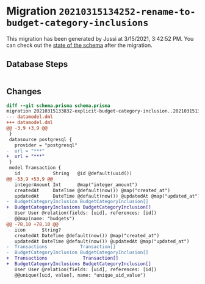 # Migration `20210315134252-rename-to-budget-category-inclusions`

This migration has been generated by Jussi at 3/15/2021, 3:42:52 PM.
You can check out the [state of the schema](./schema.prisma) after the migration.

## Database Steps

```sql

```

## Changes

```diff
diff --git schema.prisma schema.prisma
migration 20210315133832-explicit-budget-category-inclusion..20210315134252-rename-to-budget-category-inclusions
--- datamodel.dml
+++ datamodel.dml
@@ -3,9 +3,9 @@
 }
 datasource postgresql {
   provider = "postgresql"
-  url = "***"
+  url = "***"
 }
 model Transaction {
   id            String   @id @default(uuid())
@@ -53,9 +53,9 @@
   integerAmount Int      @map("integer_amount")
   createdAt     DateTime @default(now()) @map("created_at")
   updatedAt     DateTime @default(now()) @updatedAt @map("updated_at")
-  BudgetCategoryInclusion BudgetCategoryInclusion[]
+  BudgetCategoryInclusions BudgetCategoryInclusion[]
   User User @relation(fields: [uid], references: [id])
   @@map(name: "budgets")
@@ -78,10 +78,10 @@
   icon      String?
   createdAt DateTime @default(now()) @map("created_at")
   updatedAt DateTime @default(now()) @updatedAt @map("updated_at")
-  Transactions            Transaction[]
-  BudgetCategoryInclusion BudgetCategoryInclusion[]
+  Transactions             Transaction[]
+  BudgetCategoryInclusions BudgetCategoryInclusion[]
   User User @relation(fields: [uid], references: [id])
   @@unique([uid, value], name: "unique_uid_value")
```



